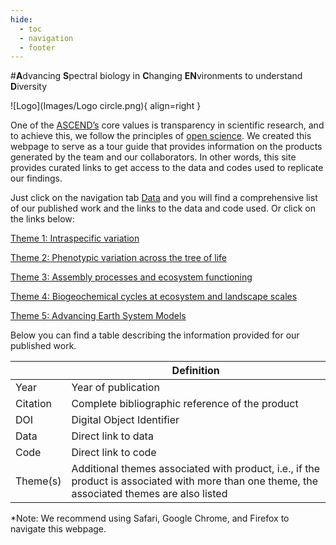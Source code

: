 ```yaml
---
hide: 
  - toc
  - navigation
  - footer
---
```


#**A**dvancing **S**pectral biology in **C**hanging **EN**vironments to understand **D**iversity

![Logo](Images/Logo circle.png){ align=right }

One of the [ASCEND’s](https://www.spectralbiology.org/) core values is transparency in scientific research, and to achieve this, we follow the principles of [open science](https://en.wikipedia.org/wiki/Open_science). We created this webpage to serve as a tour guide that provides information on the products generated by the team and our collaborators. In other words, this site provides curated links to get access to the data and codes used to replicate our findings. 

Just click on the navigation tab [Data](https://ascend-bii.github.io/Data-management/Theme/Theme1) and you will find a comprehensive list of our published work and the links to the data and code used. Or click on the links below:

[Theme 1: Intraspecific variation](https://ascend-bii.github.io/Data-management/Theme/Theme1/) 

[Theme 2: Phenotypic variation across the tree of life](https://ascend-bii.github.io/Data-management/Theme/Theme2/)

[Theme 3: Assembly processes and ecosystem functioning](https://ascend-bii.github.io/Data-management/Theme/Theme3/)

[Theme 4: Biogeochemical cycles at ecosystem and landscape scales](https://ascend-bii.github.io/Data-management/Theme/Theme4/)

[Theme 5: Advancing Earth System Models](https://ascend-bii.github.io/Data-management/Theme/Theme5/)

Below you can find a table describing the information provided for our published work.

|           | Definition                  |
|-----------|-----------------------------|
| Year      |Year of publication          | 
| Citation  |Complete bibliographic reference of the product|
| DOI       |Digital Object Identifier    |
| Data      |Direct link to data          |
| Code      |Direct link to code          |
| Theme(s)  |Additional themes associated with product, i.e., if the product is associated with more than one theme, the associated themes are also listed|

*Note: We recommend using Safari, Google Chrome, and Firefox to navigate this webpage.

